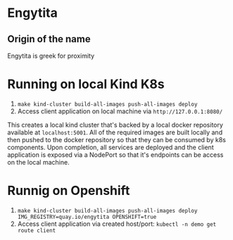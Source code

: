 # Engytita #

## Origin of the name

Engytita is greek for proximity

# Running on local Kind K8s
1. `make kind-cluster build-all-images push-all-images deploy`
2. Access client application on local machine via `http://127.0.0.1:8080/`

This creates a local kind cluster that's backed by a local docker repository available at `localhost:5001`. All of the
required images are built locally and then pushed to the docker repository so that they can be consumed by k8s components.
Upon completion, all services are deployed and the client application is exposed via a NodePort so that it's endpoints
can be access on the local machine.

# Runnig on Openshift
1. `make kind-cluster build-all-images push-all-images deploy IMG_REGISTRY=quay.io/engytita OPENSHIFT=true`
2. Access client application via created host/port: `kubectl -n demo get route client`
